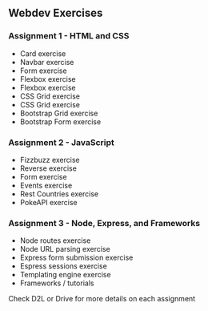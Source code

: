 ## Webdev Exercises

### Assignment 1 - HTML and CSS
- Card exercise
- Navbar exercise
- Form exercise
- Flexbox exercise
- Flexbox exercise
- CSS Grid exercise
- CSS Grid exercise
- Bootstrap Grid exercise
- Bootstrap Form exercise

### Assignment 2 - JavaScript
- Fizzbuzz exercise
- Reverse exercise
- Form exercise
- Events exercise
- Rest Countries exercise
- PokeAPI exercise

### Assignment 3 - Node, Express, and Frameworks
- Node routes exercise
- Node URL parsing exercise
- Express form submission exercise
- Espress sessions exercise
- Templating engine exercise
- Frameworks / tutorials

Check D2L or Drive for more details on each assignment

